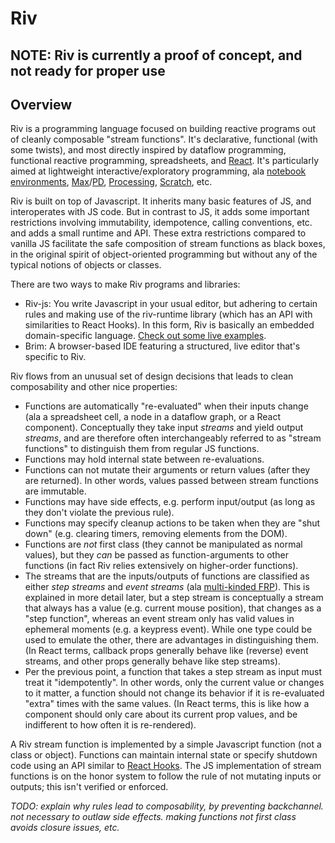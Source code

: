 # Riv

## NOTE: Riv is currently a proof of concept, and not ready for proper use

## Overview

Riv is a programming language focused on building reactive programs out of cleanly composable "stream functions". It's declarative, functional (with some twists), and most directly inspired by dataflow programming, functional reactive programming, spreadsheets, and [React](https://reactjs.org/). It's particularly aimed at lightweight interactive/exploratory programming, ala [notebook environments](https://en.wikipedia.org/wiki/Notebook_interface), [Max](https://cycling74.com/products/max/)/[PD](https://puredata.info), [Processing](https://processing.org), [Scratch](https://scratch.mit.edu), etc.

Riv is built on top of Javascript. It inherits many basic features of JS, and interoperates with JS code. But in contrast to JS, it adds some important restrictions involving immutability, idempotence, calling conventions, etc. and adds a small runtime and API. These extra restrictions compared to vanilla JS facilitate the safe composition of stream functions as black boxes, in the original spirit of object-oriented programming but without any of the typical notions of objects or classes.

There are two ways to make Riv programs and libraries:
- Riv-js: You write Javascript in your usual editor, but adhering to certain rules and making use of the riv-runtime library (which has an API with similarities to React Hooks). In this form, Riv is basically an embedded domain-specific language. [Check out some live examples](https://rsimmons.github.io/riv/js-api-demos/).
- Brim: A browser-based IDE featuring a structured, live editor that's specific to Riv.

Riv flows from an unusual set of design decisions that leads to clean composability and other nice properties:
- Functions are automatically "re-evaluated" when their inputs change (ala a spreadsheet cell, a node in a dataflow graph, or a React component). Conceptually they take input *streams* and yield output *streams*, and are therefore often interchangeably referred to as "stream functions" to distinguish them from regular JS functions.
- Functions may hold internal state between re-evaluations.
- Functions can not mutate their arguments or return values (after they are returned). In other words, values passed between stream functions are immutable.
- Functions may have side effects, e.g. perform input/output (as long as they don't violate the previous rule).
- Functions may specify cleanup actions to be taken when they are "shut down" (e.g. clearing timers, removing elements from the DOM).
- Functions are _not_ first class (they cannot be manipulated as normal values), but they _can_ be passed as function-arguments to other functions (in fact Riv relies extensively on higher-order functions).
- The streams that are the inputs/outputs of functions are classified as either *step streams* and *event streams* (ala [multi-kinded FRP](http://www.cs.nott.ac.uk/~psznhn/Publications/hosc2011.pdf)). This is explained in more detail later, but a step stream is conceptually a stream that always has a value (e.g. current mouse position), that changes as a "step function", whereas an event stream only has valid values in ephemeral moments (e.g. a keypress event). While one type could be used to emulate the other, there are advantages in distinguishing them. (In React terms, callback props generally behave like (reverse) event streams, and other props generally behave like step streams).
- Per the previous point, a function that takes a step stream as input must treat it "idempotently". In other words, only the current value or changes to it matter, a function should not change its behavior if it is re-evaluated "extra" times with the same values. (In React terms, this is like how a component should only care about its current prop values, and be indifferent to how often it is re-rendered).

A Riv stream function is implemented by a simple Javascript function (not a class or object). Functions can maintain internal state or specify shutdown code using an API similar to [React Hooks](https://reactjs.org/docs/hooks-intro.html). The JS implementation of stream functions is on the honor system to follow the rule of not mutating inputs or outputs; this isn't verified or enforced.

_TODO: explain why rules lead to composability, by preventing backchannel. not necessary to outlaw side effects. making functions not first class avoids closure issues, etc._
